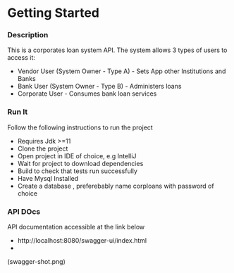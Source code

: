 # Getting Started

### Description
This is a corporates loan system API.
The system allows 3 types of users to access it:

 * Vendor User (System Owner - Type A)   - Sets App other Institutions and Banks
 * Bank User   (System Owner - Type B)   - Administers loans
 * Corporate User - Consumes bank loan services

### Run It
Follow the following instructions to run the project
* Requires Jdk >=11
* Clone the project
* Open project in IDE of choice, e.g IntelliJ
* Wait for project to download dependencies
* Build to check that tests run  successfully
* Have Mysql Installed
* Create a database , preferebably name corploans with password of choice

### API DOcs
API documentation accessible at the link below
* http://localhost:8080/swagger-ui/index.html
*
(swagger-shot.png)


